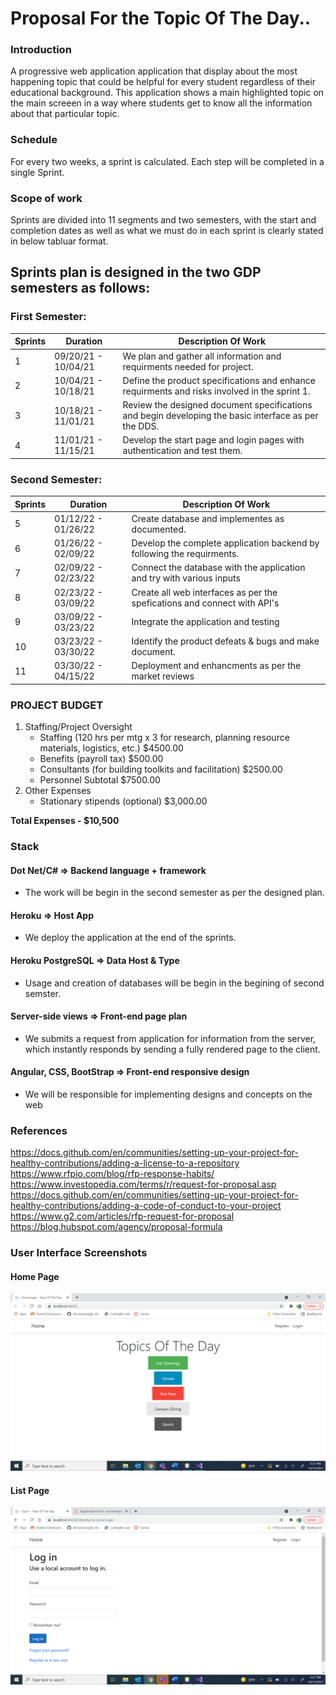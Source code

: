 # Proposal For the Topic Of The Day..

### Introduction

A progressive web application application that display about the most happening topic that could be helpful for every student regardless of their educational background. This application shows a main highlighted topic on the main screeen in a way where students get to know all the information about that particular topic.

### Schedule

For every two weeks, a sprint is calculated. Each step will be completed in a single Sprint.

### Scope of work   

Sprints are divided into 11 segments and two semesters, with the start and completion dates as well as what we must do in each sprint is clearly stated in below tabluar format.


## Sprints plan is designed in the two GDP semesters as follows: 

### First Semester: 

| Sprints | Duration            | Description Of Work                                                                                  |   
|---------|---------------------|------------------------------------------------------------------------------------------------------|
| 1       | 09/20/21 - 10/04/21 | We plan and gather all information and requirments needed for project.                               |
| 2       | 10/04/21 - 10/18/21 | Define the product specifications and enhance requirments and  risks involved in the sprint 1.       |
| 3       | 10/18/21 - 11/01/21 | Review the designed document specifications and begin developing the basic interface as per the DDS. |
| 4       | 11/01/21 - 11/15/21 | Develop the start page and login pages with authentication and test them.                            |

### Second Semester: 

| Sprints | Duration            | Description Of Work                                                                                  |   
|---------|---------------------|------------------------------------------------------------------------------------------------------|
| 5       | 01/12/22 - 01/26/22 | Create database and implementes as documented.                                                       |
| 6       | 01/26/22 - 02/09/22 | Develop the complete application backend by following the requirments.                               |
| 7       | 02/09/22 - 02/23/22 | Connect the database with the application and try with various inputs                                |
| 8       | 02/23/22 - 03/09/22 | Create all web interfaces as per the spefications and connect with API's                             |
| 9       | 03/09/22 - 03/23/22 | Integrate the application and testing                                                                |
| 10      | 03/23/22 - 03/30/22 | Identify the product defeats & bugs and make document.                                               |
| 11      | 03/30/22 - 04/15/22 | Deployment and enhancments as per the market reviews                                                 |

### PROJECT BUDGET
  1. Staffing/Project Oversight <br>
        * Staffing (120 hrs per mtg x 3 for research, planning resource materials, logistics, etc.)               $4500.00  <br>
        * Benefits (payroll tax)                                                                                 $500.00  <br>
        * Consultants (for building toolkits and facilitation)                                                   $2500.00 <br>
        * Personnel Subtotal                                                                                     $7500.00 <br>
  2. Other Expenses
        * Stationary stipends (optional)                                                                              $3,000.00 <br>
      
  <b> Total Expenses - $10,500</b>
  
### Stack 
  

####  Dot Net/C#  => Backend language + framework 

- The work will be begin in the second semester as per the designed plan.

#### Heroku => Host App

- We deploy the application at the end of the sprints.

#### Heroku PostgreSQL => Data Host & Type

- Usage and creation of databases will be begin in the begining of second semster.

#### Server-side views => Front-end page plan 

- We submits a request from application for information from the server, which instantly responds by sending a fully rendered page to the client.

#### Angular, CSS, BootStrap => Front-end responsive design 

- We will be responsible for implementing designs and concepts on the web


### References   
https://docs.github.com/en/communities/setting-up-your-project-for-healthy-contributions/adding-a-license-to-a-repository
https://www.rfpio.com/blog/rfp-response-habits/
https://www.investopedia.com/terms/r/request-for-proposal.asp
https://docs.github.com/en/communities/setting-up-your-project-for-healthy-contributions/adding-a-code-of-conduct-to-your-project
https://www.g2.com/articles/rfp-request-for-proposal
https://blog.hubspot.com/agency/proposal-formula


### User Interface Screenshots
#### Home Page
![Home page](https://github.com/NaveenTanuku/Topic-of-the-Day-2B/blob/main/Images/welcome_page.png)   
#### List Page   
![Sign-in page](https://github.com/NaveenTanuku/Topic-of-the-Day-2B/blob/main/Images/login.png)   
